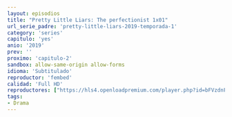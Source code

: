 ```yaml
---
layout: episodios
title: "Pretty Little Liars: The perfectionist 1x01"
url_serie_padre: 'pretty-little-liars-2019-temporada-1'
category: 'series'
capitulo: 'yes'
anio: '2019'
prev: ''
proximo: 'capitulo-2'
sandbox: allow-same-origin allow-forms
idioma: 'Subtitulado'
reproductor: 'fembed'
calidad: 'Full HD'
reproductores: ["https://hls4.openloadpremium.com/player.php?id=bFVzdnFtbTRVZFI2TjFYc0dKMkJ6czN5YzJLU0NMc3NlRmhtSldZWGtMRCtwRkx4a0N6aXBNNlhlVUtzQnJZZDd5QitoanR1U3BlK0MwQmt4amZqcFE9PQ&sub=https://sub.cuevana2.io/vtt-sub/sub7/Pretty.Little.Liars.The.Perfectionists.S01E01.vtt"]
tags:
- Drama
---
```












